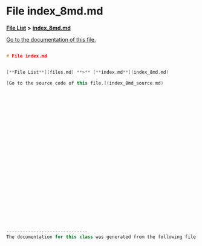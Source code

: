 
# File index\_8md.md

[**File List**](files.md) **>** [**index\_8md.md**](index__8md_8md.md)

[Go to the documentation of this file.](index__8md_8md.md) 


````cpp

# File index.md


[**File List**](files.md) **>** [**index.md**](index_8md.md)

[Go to the source code of this file.](index_8md_source.md)



























------------------------------
The documentation for this class was generated from the following file `markdown/index.md`
````

